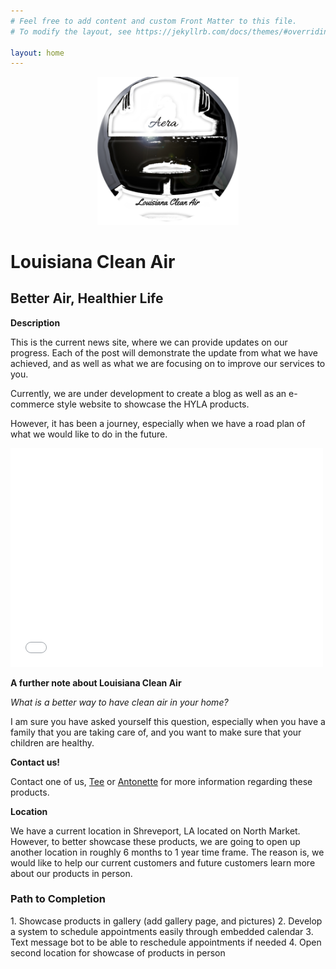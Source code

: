 ```yaml
---
# Feel free to add content and custom Front Matter to this file.
# To modify the layout, see https://jekyllrb.com/docs/themes/#overriding-theme-defaults

layout: home
---
```

<center>
  <img src="/assets/img/hyla_logo.jpg" height="45%" width="45%">
</center>

<h1>Louisiana Clean Air</h1>
<h2>Better Air, Healthier Life</h2>

<b>Description</b>

<p>
This is the current news site, where we can provide updates on our progress. Each of the post will demonstrate the update from what we have achieved, and as well as what we are focusing on to improve our services to you.
</p>

<p>
Currently, we are under development to create a blog as well as an e-commerce style website to showcase the HYLA products.
</p>

<p>
However, it has been a journey, especially when we have a road plan of what we would like to do in the future.
</p>

<iframe width="500" height="350" src="assets/vid/main_video" frameborder="0" allowfullscreen></iframe>

<b>A further note about Louisiana Clean Air</b>

<p>
  <i>What is a better way to have clean air in your home?</i>
</p>
<p>I am sure you have asked yourself this question, especially when you have a family that you are taking care of, and you want to make sure that your children are healthy.
</p>

<b>Contact us!</b>

Contact one of us, [Tee](thamarsai.caldwell@louisianaca.com) or [Antonette](antonette.caldwell@louisianaca.com) for more information regarding these products.


<b>Location</b>

<p>
We have a current location in Shreveport, LA located on North Market. However, to better showcase these products, we are going to open up another location in roughly 6 months to 1 year time frame. The reason is, we would like to help our current customers and future customers learn more about our products in person.
</p>

<h3>Path to Completion</h3>
1. Showcase products in gallery (add gallery page, and pictures)
2. Develop a system to schedule appointments easily through embedded calendar
3. Text message bot to be able to reschedule appointments if needed
4. Open second location for showcase of products in person
